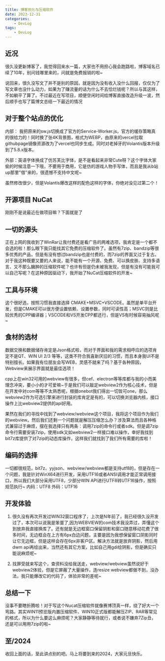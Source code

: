 ```yaml
---
title: 博客优化与压缩软件
date: 2023-12-31
categories:
    - DevLog
tags:
    - DevLog
---
```

## 近况
很久没更新博客了，我觉得回来水一篇，大家也不用担心我会跑路啦，博客域名已续了10年，别问钱哪里来的，问就是免费报销的啦~

说回来，很久没写文了并不是别的原因，就是因为没有收入没什么回报，仅仅为了写文章也没什么动力，如果为了赚流量的话为什么不去恰烂钱呢？所以与其这样，不如躺平了算了。不过最近在写项目，顺便空闲时间给博客直接改造升级一波，然后顺手也写了篇博文总结一下最近的情况

## 对于整个站点的优化
内部：
我把原来的sw.js切换成了官方的Service-Worker.js，官方的缓存策略真的很给力的！同时换了张4K背景图，格式为WEBP，由原来的vercel拉取githubpage镜像资源改为了vercel也同步生成。同时对老掉牙的Volantis版本升级到了5.8.x版本。

外部：英语字体换成了仿苏芙比字体，是不是看起来非常Cute呀？这个字体大家偷的时候注意一下哦，不要用于商用，它是仿的游戏人物手写体，而且是我从b站up那里"借"来的，很遗憾不支持中文呢~

虽然修改很少，但是Volantis爆改这样的配色这样的字体，你绝对没见过第二个！

## 开源项目 NuCat
刚刚不是说最近在做项目嘛？下面就是了

## 一切的源头
正在上网的我收到了WinRar让我付费还是看广告的两难选项，我肯定是一个都不会选的啦！那么眼下我只能找其它免费的压缩软件了。虽然有7zip、bandzip等很多优秀的产品，但是有没有想过bandzip也是付费的，而7zip的界面又过于复古。对于我这种既要又要的人来说，能不能有一个开源、免费、可以换皮肤、支持多语言、又不那么臃肿的压缩软件呢？也许有但是仍未被我发现，但是有没有可能我可以自己写呢？在这种原因驱动下，我开始了NuCat压缩软件的开发~

## 工具与环境
这个很好选，按照习惯我直接选择 CMAKE+MSVC+VSCODE。虽然是单平台开发，但是CMAKE可以很方便设置依赖、设置参数，同时可读性高；MSVC则是比较优秀的CPP编译器；VSCODE和VS开发CPP都还行，但是VS有时候容易抽风呢~

## 食材的选材
数据交换和数据储存肯定是Json格式啦，而对于界面和我的需求相呼应的选项肯定不是QT、WIN UI 2/3 等等，这类不符合我喜新厌旧的习惯，而且本身我UI不是特别擅长。如果我有位朋友会写WEB，灵感不就来了吗？基于各种原因，Webview来展示界面就是最佳选项！

cpp上在win32可用的webview有很多，但cef、electron等等库都与我的小而美理念冲突，要小小的才可爱嘛~于是我们可以敲定webview2作为核心技术，但是在开发中对com等等不太熟悉呢，根据onebot我们得出一切皆可one，那么webview2作为可选引擎来进行封装的库肯定是有的，可以切换浏览器内核，接口操作上比webview2提供的api好用。

果然在我们的寻找中找到了webview/webview这个项目，我将这个项目作为我们的webview。然后我们还剩一个问题就是解压压缩怎么办？涉及算法而且各种格式兼容过于麻烦，摆在我选择只有两条：调用7zip的命令行或者sdk。但是调7zip命令行需要安装7zip，使用sdk又如webview2一样接口难以操作，幸好我找到bit7z库提供了对7zip的动态库操作，这样我们就找到了我们所有需要的库啦！

## 编码的选择
一切都很规范，bit7z、yyjson、webview/webview都是支持utf8的，但是存在一个问题，我是针对WinX64进行开发，采用UTF16或者ANSI调用才能正常调用接口，所以我们大部分采用UTF8，少部分WIN API进行UTF8转UTF16操作，按照规范执行~
内码：UTF8
外码：UTF16

## 开发体验
1. 很久没有再次开发过WIN32窗口程序了，上次是N年前了，我已经很久没开发过了，本次可以说我是笨蛋了,因为WEBVIEW的com技术我没弄过，弄懂这个到放弃我直接换库了。还有就是无边框窗口保留阴影和窗口随意移动花费了很多时间，无边框会在上方有6px白边问题，主要是因为我想保留窗口阴影同时让它无边框，但是这样会存在6px非客户区。解决方法就是放弃阴影，然后用dwm api再绘出来，当然还有其它方案，比如自己用gdi绘阴影，但是确实只能说麻烦呢~

2. 找罪受就来写这个，查资料没给我送走，webview/webview虽然说好于webview2体验，但是它屏蔽了大量操作，连resize webview都做不到，没办法，我只能爆改它的代码了，体验非常的差呢~

## 总结一下
没事不要瞎折腾啦！对于写这个Nucat压缩软件就像赛博顶真一样，绕了好大一个弯路。其实WIN11预览版内置压缩软件、WIN10正式版都能解压ZIP、RAR等常见的格式，所以为什么要这么麻烦呢？大家静静等待就行，或者说不嫌弃7Zip丑，还是可以用用7zip的啦~

## 至/2024
收回上面的话，至此讲点别的吧。马上将要到来的2024，大家元旦快乐。